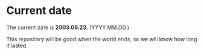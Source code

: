 # Current date

The current date is **2003.06.23.** (YYYY.MM.DD.)

This repository will be good when the world ends, so we will know how long it lasted.